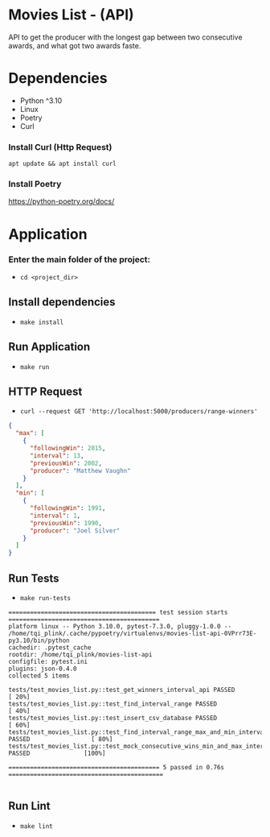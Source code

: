 # Movies List - (API)

API to get the producer with the longest gap between two consecutive awards, and what
got two awards faste.

# Dependencies

- Python ^3.10
- Linux
- Poetry
- Curl

### Install Curl (Http Request)
`apt update && apt install curl`

### Install Poetry
https://python-poetry.org/docs/

# Application
### Enter the main folder of the project: 
- `cd <project_dir>`
## Install dependencies
- `make install`

## Run Application
- `make run`

## HTTP Request

- `curl --request GET 'http://localhost:5000/producers/range-winners'`

```json
{
  "max": [
    {
      "followingWin": 2015,
      "interval": 13,
      "previousWin": 2002,
      "producer": "Matthew Vaughn"
    }
  ],
  "min": [
    {
      "followingWin": 1991,
      "interval": 1,
      "previousWin": 1990,
      "producer": "Joel Silver"
    }
  ]
}
```

## Run Tests
- `make run-tests`

```
========================================= test session starts ==========================================
platform linux -- Python 3.10.0, pytest-7.3.0, pluggy-1.0.0 -- /home/tqi_plink/.cache/pypoetry/virtualenvs/movies-list-api-0VPrr73E-py3.10/bin/python
cachedir: .pytest_cache
rootdir: /home/tqi_plink/movies-list-api
configfile: pytest.ini
plugins: json-0.4.0
collected 5 items                                                                                      

tests/test_movies_list.py::test_get_winners_interval_api PASSED                                  [ 20%]
tests/test_movies_list.py::test_find_interval_range PASSED                                       [ 40%]
tests/test_movies_list.py::test_insert_csv_database PASSED                                       [ 60%]
tests/test_movies_list.py::test_find_interval_range_max_and_min_intervals PASSED                 [ 80%]
tests/test_movies_list.py::test_mock_consecutive_wins_min_and_max_intervals PASSED               [100%]

========================================== 5 passed in 0.76s ===========================================


```

## Run Lint
- `make lint`

